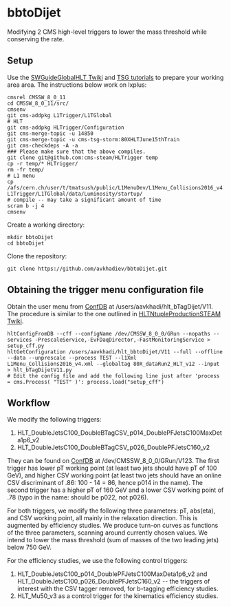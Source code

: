 # bbtoDijet
Modifying 2 CMS high-level triggers to lower the mass threshold while conserving the rate.

## Setup 
Use the [SWGuideGlobalHLT Twiki](https://twiki.cern.ch/twiki/bin/view/CMSPublic/SWGuideGlobalHLT#Preparing_a_80X_CMSSW_developer/ "Preparing a working area for 80X") and [TSG tutorials](https://indico.cern.ch/event/520258/ "Trigger Tutorial") to prepare your working area area. The instructions below work on lxplus:

    cmsrel CMSSW_8_0_11
    cd CMSSW_8_0_11/src/
    cmsenv
    git cms-addpkg L1Trigger/L1TGlobal
    # HLT
    git cms-addpkg HLTrigger/Configuration
    git cms-merge-topic -u 14850
    git cms-merge-topic -u cms-tsg-storm:80XHLTJune15thTrain
    git cms-checkdeps -A -a
    ### Please make sure that the above compiles.
    git clone git@github.com:cms-steam/HLTrigger temp   
    cp -r temp/* HLTrigger/
    rm -fr temp/
    # L1 menu
    cp /afs/cern.ch/user/t/tmatsush/public/L1MenuDev/L1Menu_Collisions2016_v4.xml L1Trigger/L1TGlobal/data/Luminosity/startup/
    # compile -- may take a significant amount of time
    scram b -j 4
    cmsenv
    
Create a working directory:

    mkdir bbtoDijet
    cd bbtoDijet

Clone the repository:

    git clone https://github.com/avkhadiev/bbtoDijet.git

## Obtaining the trigger menu configuration file

Obtain the user menu from [ConfDB](https://cmsweb.cern.ch/confdb/ "HLT Configurations Explorer") at /users/aavkhadi/hlt_bTagDijet/V11. The procedure is similar to the one outlined in [HLTNtupleProductionSTEAM Twiki](https://twiki.cern.ch/twiki/bin/view/Sandbox/HLTNtupleProductionSTEAM#Create_CMSSW_config_files_user_m "Create CMSSW config files from a user menu"). 

    hltConfigFromDB --cff --configName /dev/CMSSW_8_0_0/GRun --nopaths --services -PrescaleService,-EvFDaqDirector,-FastMonitoringService > setup_cff.py
    hltGetConfiguration /users/aavkhadi/hlt_bbtoDijet/V11 --full --offline --data --unprescale --process TEST --l1Xml L1Menu_Collisions2016_v4.xml --globaltag 80X_dataRun2_HLT_v12 --input > hlt_bTagDijetV11.py
    # Edit the config file and add the following line just after 'process = cms.Process( "TEST" )': process.load("setup_cff")
    
## Workflow

We modify the following triggers:

1. HLT_DoubleJetsC100_DoubleBTagCSV_p014_DoublePFJetsC100MaxDeta1p6_v2
2. HLT_DoubleJetsC100_DoubleBTagCSV_p026_DoublePFJetsC160_v2

They can be found on [ConfDB](https://cmsweb.cern.ch/confdb/ "HLT Configurations Explorer") at /dev/CMSSW_8_0_0/GRun/V123. 
The first trigger has lower pT working point (at least two jets should have pT of 100 GeV), and higher CSV working point (at least two jets should have an online CSV discriminant of .86: 100 - 14 = 86, hence p014 in the name). The second trigger has a higher pT of 160 GeV and a lower CSV working point of .78 (typo in the name: should be p022, not p026).

For both triggers, we modify the following three parameters: pT, abs(eta), and CSV working point, all mainly in the relaxation direction. This is augmented by efficiency studies. We produce turn-on curves as functions of the three parameters, scanning around currently chosen values. We intend to lower the mass threshold (sum of masses of the two leading jets) below 750 GeV. 

For the efficiency studies, we use the following control triggers:

1. HLT_DoubleJetsC100_p014_DoublePFJetsC100MaxDeta1p6_v2 and HLT_DoubleJetsC100_p026_DoublePFJetsC160_v2 -- the triggers of interest with the CSV tagger removed, for b-tagging efficiency studies. 
2. HLT_Mu50_v3 as a control trigger for the kinematics efficiency studies.
